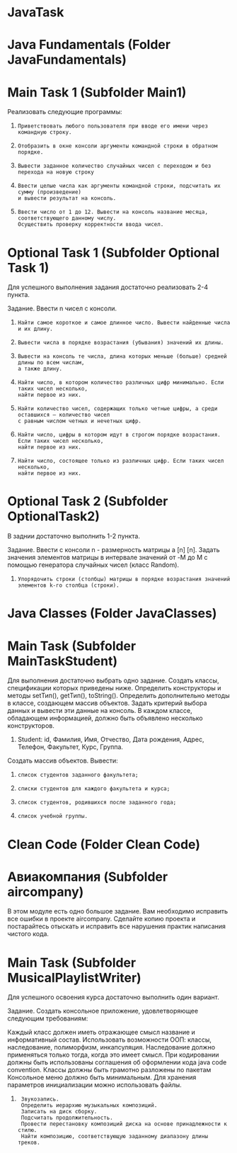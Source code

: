 # JavaTask
# Java Fundamentals (Folder JavaFundamentals)
# Main Task 1 (Subfolder Main1)
Реализовать следующие программы:
1.     Приветствовать любого пользователя при вводе его имени через командную строку.

2.     Отобразить в окне консоли аргументы командной строки в обратном порядке.

3.     Вывести заданное количество случайных чисел с переходом и без перехода на новую строку

4.     Ввести целые числа как аргументы командной строки, подсчитать их сумму (произведение) 
       и вывести результат на консоль.

5.     Ввести число от 1 до 12. Вывести на консоль название месяца, соответствующего данному числу. 
       Осуществить проверку корректности ввода чисел.


# Optional Task 1 (Subfolder Optional Task 1)
Для успешного выполнения задания достаточно реализовать 2-4 пункта.

Задание. Ввести n чисел с консоли.
1.     Найти самое короткое и самое длинное число. Вывести найденные числа и их длину.

2.     Вывести числа в порядке возрастания (убывания) значений их длины.

3.     Вывести на консоль те числа, длина которых меньше (больше) средней длины по всем числам, 
       а также длину.

4.     Найти число, в котором количество различных цифр минимально. Если таких чисел несколько, 
       найти первое из них.

5.     Найти количество чисел, содержащих только четные цифры, а среди оставшихся — количество чисел 
       с равным числом четных и нечетных цифр.

6.     Найти число, цифры в котором идут в строгом порядке возрастания. Если таких чисел несколько, 
       найти первое из них.

7.     Найти число, состоящее только из различных цифр. Если таких чисел несколько, 
       найти первое из них.

# Optional Task 2 (Subfolder OptionalTask2)
В заднии достаточно выполнить 1-2 пункта.

Задание. Ввести с консоли n - размерность матрицы a [n] [n]. Задать значения элементов матрицы в интервале значений от -M до M с помощью генератора случайных чисел (класс Random).
1.     Упорядочить строки (столбцы) матрицы в порядке возрастания значений элементов k-го столбца (строки).

# Java Classes (Folder JavaClasses)
# Main Task (Subfolder MainTaskStudent)
Для выполнения достаточно выбрать одно задание.
Создать классы, спецификации которых приведены ниже. Определить конструкторы и методы setТип(), getТип(), toString(). Определить дополнительно методы в классе, создающем массив объектов. Задать критерий выбора данных и вывести эти данные на консоль. В каждом классе, обладающем информацией, должно быть объявлено несколько конструкторов.

1. Student: id, Фамилия, Имя, Отчество, Дата рождения, Адрес, Телефон, Факультет, Курс, Группа.

Создать массив объектов. Вывести:

1.     список студентов заданного факультета;

2.     списки студентов для каждого факультета и курса;

3.     список студентов, родившихся после заданного года;

4.     список учебной группы.

# Clean Code (Folder Clean Code)
# Авиакомпания (Subfolder aircompany)
В этом модуле есть одно большое задание. Вам необходимо исправить все ошибки в проекте aircompany. Сделайте копию проекта и постарайтесь отыскать и исправить все нарушения практик написания чистого кода.

# Main Task (Subfolder MusicalPlaylistWriter)
Для успешного освоения курса достаточно выполнить один вариант.
 
Задание. Создать консольное приложение, удовлетворяющее следующим требованиям:

Каждый класс должен иметь отражающее смысл название и информативный состав.
Использовать возможности ООП: классы, наследование, полиморфизм, инкапсуляция.
Наследование должно применяться только тогда, когда это имеет смысл.
При кодировании должны быть использованы соглашения об оформлении кода java code convention.
Классы должны быть грамотно разложены по пакетам
Консольное меню должно быть минимальным.
Для хранения параметров инициализации можно использовать файлы.

1.      Звукозапись. 
        Определить иерархию музыкальных композиций. 
        Записать на диск сборку. 
        Подсчитать продолжительность. 
        Провести перестановку композиций диска на основе принадлежности к стилю. 
        Найти композицию, соответствующую заданному диапазону длины треков.

